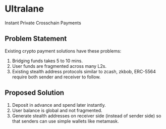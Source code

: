 # Ultralane

Instant Private Crosschain Payments

## Problem Statement

Existing crypto payment solutions have these problems:

1. Bridging funds takes 5 to 10 mins.
2. User funds are fragmented across many L2s.
3. Existing stealth address protocols similar to zcash, zkbob, ERC-5564 require both sender and receiver to follow.

## Proposed Solution

1. Deposit in advance and spend later instantly.
2. User balance is global and not fragmented.
3. Generate stealth addresses on receiver side (instead of sender side) so that senders can use simple wallets like metamask.
